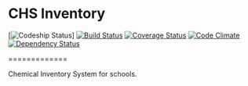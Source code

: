CHS Inventory
=============

[![Codeship Status](https://www.codeship.io/projects/02fa8680-c74b-0131-d10f-4627f2978601/status)]
[![Build Status](https://travis-ci.org/ocsoftware/chs_inventory.png?branch=master)](https://travis-ci.org/ocsoftware/chs_inventory)
[![Coverage Status](https://coveralls.io/repos/ocsoftware/chs_inventory/badge.png?branch=master)](https://coveralls.io/r/ocsoftware/chs_inventory?branch=master)
[![Code Climate](https://codeclimate.com/github/ocsoftware/chs_inventory.png)](https://codeclimate.com/github/ocsoftware/chs_inventory)
[![Dependency Status](https://gemnasium.com/ocsoftware/chs_inventory.png)](https://gemnasium.com/ocsoftware/chs_inventory)

=============

Chemical Inventory System for schools.
